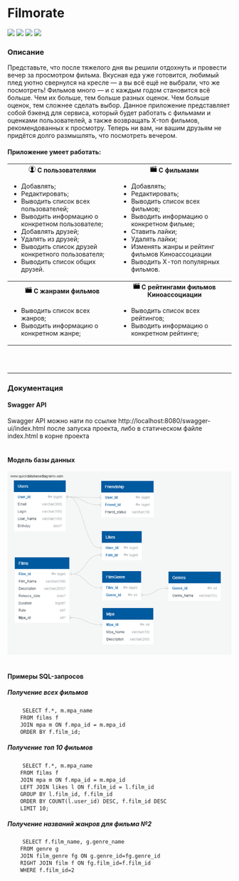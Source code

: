 # Filmorate
![](https://img.shields.io/badge/database-H2Database-blue)
![](https://img.shields.io/badge/language-Java-orange)
![](https://img.shields.io/badge/build_automation_tool-Maven-red)
![](https://img.shields.io/badge/framework-Spring_boot-green)

### Описание

Представьте, что после тяжелого дня вы решили отдохнуть и провести вечер за просмотром фильма. Вкусная еда уже готовится, любимый плед уютно свернулся на кресле — а вы всё ещё не выбрали, что же посмотреть!
Фильмов много — и с каждым годом становится всё больше. Чем их больше, тем больше разных оценок. Чем больше оценок, тем сложнее сделать выбор.
Данное приложение представляет собой бэкенд для сервиса, который будет работать с фильмами и оценками пользователей, а также возвращать X-топ фильмов, рекомендованных к просмотру. Теперь ни вам, ни вашим друзьям не придётся долго размышлять, что посмотреть вечером.

#### Приложение умеет работать:
<table>
  <tbody>
    <tr>
      <th><b><img alt="img_1.png" height="15" src="img2.png"/> С пользователями</b></th>
      <th><b><img alt="img_1.png" height="15" src="img1.png"/> С фильмами</b></th>
    </tr>
    <tr>
        <td>
            <ul><li>Добавлять;</li>
            <li>Редактировать;</li>
            <li>Выводить список всех пользователей;</li>
            <li>Выводить информацию о конкретном пользователе;</li>
            <li>Добавлять друзей;</li>
            <li>Удалять из друзей;</li>
            <li>Выводить список друзей конкретного пользователя;</li>
            <li>Выводить список общих друзей.</li></ul>
        </td>
        <td>
            <ul><li>Добавлять;</li>
            <li>Редактировать;</li>
            <li>Выводить список всех фильмов;</li>
            <li>Выводить информацию о конкретном фильме;</li>
            <li>Ставить лайки;</li>
            <li>Удалять лайки;</li>
            <li>Изменять жанры и рейтинг фильмов Киноассоциации</li>
            <li>Выводить Х-топ популярных фильмов.</li></ul>
        </td>
    </tr>
    <tr>
      <th><b><img alt="img_1.png" height="15" src="img1.png"/> С жанрами фильмов</b></th>
      <th><b><img alt="img_1.png" height="15" src="img1.png"/> С рейтингами фильмов Киноассоциации</b></th>
    </tr>
    <tr>
        <td>
            <ul><li>Выводить список всех жанров;</li>
            <li>Выводить информацию о конкретном жанре;</li></ul>
        </td>
        <td>
            <ul><li>Выводить список всех рейтингов;</li>
            <li>Выводить информацию о конкретном рейтинге;</li></ul>
        </td>
    </tr>
  </tbody>
</table>
<br />
<br />

---

### Документация
#### Swagger API
Swagger API можно нати по ссылке http://localhost:8080/swagger-ui/index.html после запуска проекта, либо в статическом 
файле index.html в корне проекта
<br />
<br />

#### Модель базы данных
![](ER-model-DB-Filmorate.png)
<br />
<br />

#### Примеры SQL-запросов
##### Получение всех фильмов
<pre>
    <code>SELECT f.*, m.mpa_name
    FROM films f
    JOIN mpa m ON f.mpa_id = m.mpa_id
    ORDER BY f.film_id;</code>
</pre>

##### Получение топ 10 фильмов
<pre>
    <code>SELECT f.*, m.mpa_name
    FROM films f
    JOIN mpa m ON f.mpa_id = m.mpa_id
    LEFT JOIN likes l ON f.film_id = l.film_id
    GROUP BY l.film_id, f.film_id
    ORDER BY COUNT(l.user_id) DESC, f.film_id DESC
    LIMIT 10;</code>
</pre>

##### Получение названий жанров для фильма №2
<pre>
    <code>SELECT f.film_name, g.genre_name
    FROM genre g
    JOIN film_genre fg ON g.genre_id=fg.genre_id
    RIGHT JOIN film f ON fg.film_id=f.film_id
    WHERE f.film_id=2</code>
</pre>
